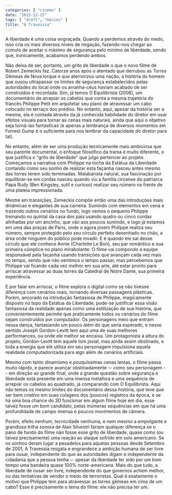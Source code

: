 ```yaml
---
categories: [ "cinema" ]
date: "2015-12-15"
tags: [ "draft", "movies" ]
title: "A Travessia"
---
```

A liberdade é uma coisa engraçada. Quando a perdemos através do medo,
isso cria os mais diversos níveis de negação, fazendo-nos chegar ao
cúmulo de aceitar o máximo de segurança pelo mínimo de liberdade,
sendo que, ironicamente, acabamos perdendo ambos.

Não deixa de ser, portanto, um grito de liberdade o que o novo filme
de Robert Zemeckis faz. Catorze anos após o atentado que derrubou as
Torres Gêmeas de Nova Iorque e que aterrorizou uma nação, a história
do homem que ousou ultrapassar os limites de segurança estabelecidos
pelas autoridades do local onde os arranha-céus haviam acabado de
ser construídos é recontada. Sim, já temos O Equilibrista (2008),
um documentário de arrepiar os cabelos que conta a mesma trajetória
do francês Philippe Petit em arquitetar seu plano de atravessar um cabo
colocado no terraço dos prédios. No entanto, aqui, apesar da história
ser a mesma, ela é contada através da já conhecida habilidade do
diretor em usar efeitos visuais para tornar as cenas mais naturais, ainda
que aqui o objetivo seja torná-las fantásticas (e apenas a lembrança
de diversos momentos em Forrest Gump é o suficiente para nos lembrar
da capacidade do diretor para tal).

No entanto, além de ser uma produção tecnicamente mais ambiciosa
que seu parente documental, o enfoque filosófico da trama é muito
diferente, o que justifica o "grito de liberdade" que julgo pertencer
ao projeto. Começamos a narrativa com Philippe na tocha da Estátua
da Liberdade contando como seu sonho de realizar esta façanha nasceu
antes mesmo das torres terem sido terminadas. Malabarista natural, sua
fascinação por equilibrar-se em cordas nasceu quando viu a família
circense do patriarca Papa Rudy (Ben Kingsley, sutil e curioso) realizar
seu número na frente de uma plateia impressionada.

Mestre em transições, Zemeckis compõe então uma das introduções
mais dinâmicas e elegantes de sua carreira. Sumindo com elementos
em cena e trazendo outros cenários no fundo, logo vemos o pequeno
Philippe treinando no quintal da casa dos pais usando quatro ou cinco
cordas alinhadas por um ancinho, que vão aos poucos sumindo, e logo já
estamos em uma das praças de Paris, onde o agora jovem Philippe realiza
seu número, sempre protegido pelo seu círculo perfeito desenhado no
chão, a área onde ninguém do público pode invadir. E é quando ele
sai desse círculo que ele conhece Annie (Charlotte Le Bon), seu par
romântico e sua primeira cúmplice no plano mirabolante. O filme vai
compondo a equipe responsável pela façanha usando transições que
avançam cada vez mais no tempo, sendo que não sentimos o tempo passar,
mas percebemos que Philippe vai ficando cada vez melhor em sua arte,
até estar pronto para arriscar atravessar as duas torres da Catedral
de Notre Dame, sua primeira experiência.

E por falar em arriscar, o filme explora o digital como se não
tivesse diferença com cenários reais, tornando diversas passagens
plásticas. Porém, ancorado na introdução fantasiosa de Philippe,
magicamente disposto no topo da Estátua da Liberdade, pode-se justificar
essa visão fantasiosa da realidade apenas como uma estilização de
sua história, que convenientemente permite que praticamente todos os
cenários do filme sejam construídos por computador. Os personagens meio
que entram nessa dança, fantasiando um pouco além do que seria esperado,
e nesse sentido Joseph Gordon-Levitt tem aqui uma de suas melhores
performances, ou onde ele melhor se encaixa. Um protagonista à altura do
projeto, Gordon-Levitt tem aquele tom jovial, mas ainda assim obstinado,
e toda a energia que ele utiliza em seu personagem impulsiona aquela
realidade computadorizada para algo além de cenários artificiais.

Mesmo com tanto dinamismo e pouquíssimas cenas lentas, o filme passa
muito rápido, e parece avançar obstinadamente -- como seu personagem --
em direção ao grande final, onde a grande questão sobre segurança
e liberdade está presente em uma imensa metáfora e uma sequência de
arrepiar os cabelos ao quadrado, já comparando com O Equilibrista. Aqui
não temos os mesmo limites do documentário dessa história, que teve
que ser bem criativo em suas colagens dos (poucos) registros da época,
e se há uma boa chance do 3D funcionar em algum filme hoje em dia,
esse talvez fosse um bom candidato, pelas inúmeras sequências em que
há uma profundidade de campo imensa e poucos movimentos de câmera.

Porém, efeito nenhum, tecnicidade nenhuma, e nem mesmo a empolgante e
grandiosa trilha sonora de Alan Silvestri fariam qualquer diferença se o
pano de fundo do filme não fosse esse grito de liberdade, quase como (ou
talvez precisamente) uma reação ao ataque sofrido em solo americano. Se
os sonhos deram lugar a pesadelos para aquelas pessoas desde Setembro de
2001, A Travessia resgata e engrandece a ambição humana de ser livre
para ousar, independente do que as autoridades digam e independente
da cidadania que a pessoa tenha -- apesar da liberdade ter sido por um
bom tempo uma bandeira quase 100% norte-americana. Mais do que tudo, a
liberdade de ousar ser livre, independente do que governos achem melhor,
ou das tentativas de vender o medo de terroristas. Qual é exatamente
o motivo que Philippe tem para atravessar as torres gêmeas em cima de
um cabo? Esse é precisamente o tema do filme: ele não precisa ter um.

